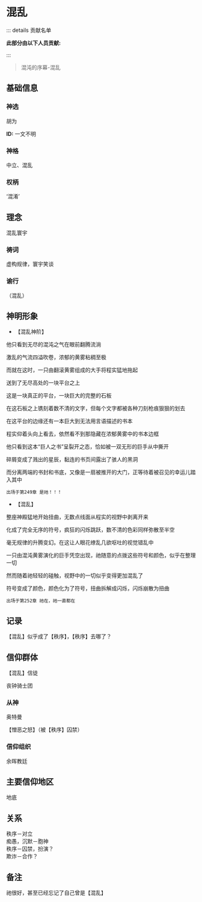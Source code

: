 # 混乱

::: details 贡献名单

**此部分由以下人员贡献:**
<MemberBlock :filterNames="teamMembers" />

<script setup>


const teamMembers = [
'几个孤独',
'翎洛',
];
</script>

:::

> 混沌的序幕-混乱

## 基础信息

### 神选 
胡为

**ID:** 一文不明
### 神格
中立、混乱
### 权柄
‘混淆’

## 理念
混乱寰宇

### 祷词
虚构规律，寰宇笑谈
### 谕行
（混乱）

## 神明形象
- 【混乱神阶】

他只看到无尽的混沌之气在眼前翻腾流淌

激乱的气流四溢吹卷，浓郁的黄雾粘稠至极

而就在这时，一只由翻滚黄雾组成的大手将程实猛地拖起

送到了无尽高处的一块平台之上

这是一块真正的平台，一块巨大的完整的石板

在这石板之上镌刻着数不清的文字，但每个文字都被各种刀刻枪痕狠狠的划去

在这平台的边缘还有一本巨大到无法用言语描述的书本

程实仰着头向上看去，依然看不到那隐藏在浓郁黄雾中的书本边框

他只看到这本“巨人之书”呈裂开之态，恰如被一双无形的巨手从中撕开

碎屑变成了溅出的星辰，黏连的书页间露出了骇人的黑洞

而分离两端的书封和书底，又像是一扇被推开的大门，正等待着被召见的幸运儿踏入其中

`出场于第249章 是祂！！！`

- 【混乱】

整座神殿猛地开始扭曲，无数点线面从程实的视野中剥离开来

化成了完全无序的符号，疯狂的闪烁跳跃，数不清的色彩同样弥散至半空

毫无规律的升腾变幻。在这让人眼花缭乱几欲呕吐的视觉错乱中

一只由混沌黄雾演化的巨手凭空出现，祂随意的点拨这些符号和颜色，似乎在整理一切

然而随着祂轻轻的碰触，视野中的一切似乎变得更加混乱了

符号变成了颜色，颜色化为了符号，扭曲拆解成闪烁，闪烁崩散为扭曲

`出场于第252章 祂在，祂一直都在`

## 记录
【混乱】似乎成了【秩序】，【秩序】去哪了？
## 信仰群体 
【混乱】信徒

丧钟骑士团
### 从神
奥特曼

【憎恶之怒】（被【秩序】囚禁）
### 信仰组织
余晖教廷

## 主要信仰地区
地底
## 关系
秩序－对立  
痴愚，沉默－胞神  
秩序－囚禁，扮演？  
欺诈－合作？  

## 备注
祂很好，甚至已经忘记了自己曾是【混乱】

